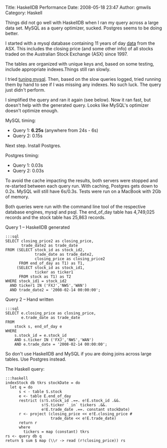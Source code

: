Title: HaskellDB Performance
Date: 2008-05-18 23:47
Author: gmwils
Category: Haskell

Things did not go well with HaskellDB when I ran my query across a large
data set. MySQL as a query optimizer, sucked. Postgres seems to be doing
better.

I started with a mysql database containing 11 years of day [data][] from
the ASX. This includes the closing price (and some other info) of all
stocks traded on the Australian Stock Exchange (ASX) since 1997.

The tables are organized with unique keys and, based on some testing,
include appropriate indexes.Things still ran slowly.

I tried [tuning mysql][]. Then, based on the slow queries logged, tried
running them by hand to see if I was missing any indexes. No such luck.
The query just didn't perform.

I simplified the query and ran it again (see below). Now it ran fast,
but doesn't help with the generated query. Looks like MySQL's optimizer
doesn't optimize enough.

MySQL timing:

-   Query 1: **6.25s** (anywhere from 24s - 6s)
-   Query 2: 0.15s

Next step. Install Postgres.

Postgres timing:

-   Query 1: 0.03s
-   Query 2: 0.03s

To avoid the cache impacting the results, both servers were stopped and
re-started between each query run. With caching, Postgres gets down to
0.2s. MySQL will still have 6s/0.3s. Tests were run on a MacBook with
2Gb of memory.

Both queries were run with the command line tool of the respective
database engines, mysql and psql. The end\_of\_day table has 4,749,025
records and the stock table has 25,863 records.

Query 1 – HaskellDB generated

    :::sql
    SELECT closing_price2 as closing_price,
           trade_date2 as trade_date
    FROM (SELECT stock_id as stock_id2,
                 trade_date as trade_date2,
                 closing_price as closing_price2
          FROM end_of_day as T1) as T1,
         (SELECT stock_id as stock_id1,
                 ticker as ticker1
          FROM stock as T1) as T2
    WHERE stock_id1 = stock_id2
      AND ticker1 IN ('FXJ','NWS','WAN')
      AND trade_date2 = '2008-02-14 00:00:00';

Query 2 – Hand written

    :::sql
    SELECT e.closing_price as closing_price,
           e.trade_date as trade_date
    FROM
        stock s, end_of_day e
    WHERE
        s.stock_id = e.stock_id
        AND s.ticker IN ('FXJ','NWS','WAN')
        AND e.trade_date = '2008-02-14 00:00:00';

So don't use HaskellDB and MySQL if you are doing joins across large
tables. Use Postgres instead.

The Haskell query:

    :::haskell
    indexStock db tkrs stockDate = do
      let q = do
          s < - table S.stock
          e <- table E.end_of_day
          restrict (s!S.stock_id .==. e!E.stock_id .&&.
                    s!S.ticker `_in` tickers .&&.
                    e!E.trade_date .==. constant stockDate)
          r <- project (closing_price << e!E.closing_price #
                        trade_date << e!E.trade_date)
          return r
          where
            tickers = map (constant) tkrs
    rs <- query db q
    return $ sum $ map (\\r -> read (r!closing_price)) rs

  [data]: http://www.float.com.au/scgi-bin/prod/dl.cgi
  [tuning mysql]: http://www.day32.com/MySQL/
